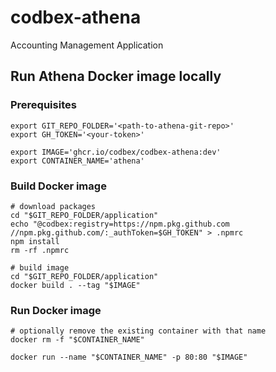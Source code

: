 # codbex-athena

Accounting Management Application


## Run Athena Docker image locally

### Prerequisites
```shell
export GIT_REPO_FOLDER='<path-to-athena-git-repo>'
export GH_TOKEN='<your-token>'

export IMAGE='ghcr.io/codbex/codbex-athena:dev'
export CONTAINER_NAME='athena'
```

### Build Docker image

```shell
# download packages
cd "$GIT_REPO_FOLDER/application"
echo "@codbex:registry=https://npm.pkg.github.com
//npm.pkg.github.com/:_authToken=$GH_TOKEN" > .npmrc
npm install
rm -rf .npmrc

# build image
cd "$GIT_REPO_FOLDER/application"
docker build . --tag "$IMAGE"
```
### Run Docker image

```shell
# optionally remove the existing container with that name
docker rm -f "$CONTAINER_NAME"

docker run --name "$CONTAINER_NAME" -p 80:80 "$IMAGE"
```
